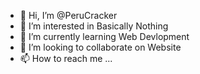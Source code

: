 - 👋 Hi, I’m @PeruCracker
- 👀 I’m interested in Basically Nothing
- 🌱 I’m currently learning Web Devlopment
- 💞️ I’m looking to collaborate on Website
- 📫 How to reach me ...

<!---
PeruCracker/PeruCracker is a ✨ special ✨ repository because its `README.md` (this file) appears on your GitHub profile.
You can click the Preview link to take a look at your changes.
--->
